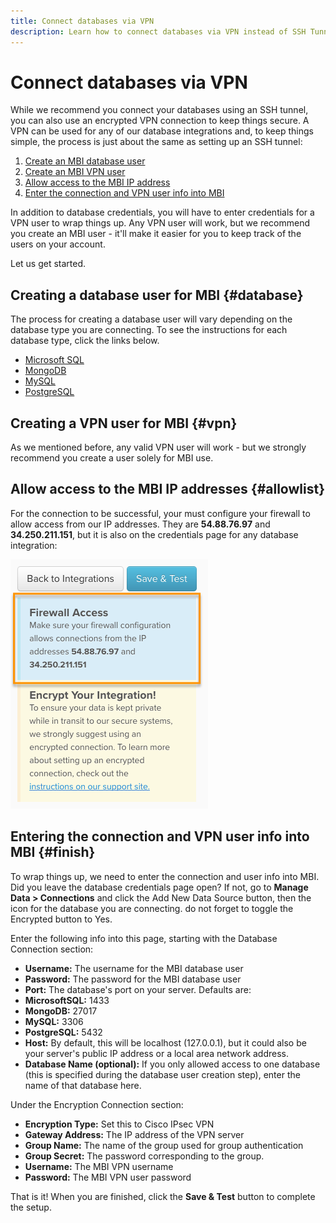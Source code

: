 ```yaml
---
title: Connect databases via VPN
description: Learn how to connect databases via VPN instead of SSH Tunnel.
---
```

# Connect databases via VPN

While we recommend you connect your databases using an SSH tunnel, you can also use an encrypted VPN connection to keep things secure. A VPN can be used for any of our database integrations and, to keep things simple, the process is just about the same as setting up an SSH tunnel:

1. [Create an MBI database user](../#database)
1. [Create an MBI VPN user](../#vpn)
1. [Allow access to the MBI IP address](../#allowlist)
1. [Enter the connection and VPN user info into MBI](../#finish)

In addition to database credentials, you will have to enter credentials for a VPN user to wrap things up. Any VPN user will work, but we recommend you create an MBI user - it'll make it easier for you to keep track of the users on your account.

Let us get started.

## Creating a database user for MBI {#database}

The process for creating a database user will vary depending on the database type you are connecting. To see the instructions for each database type, click the links below.

* [Microsoft SQL](../integrations/microsoft-sql-server.md)
* [MongoDB](../integrations/databases-via-a-vpn.md)
* [MySQL](../integrations/mysql-via-a-direct-connection.md)
* [PostgreSQL](../integrations/postgresql.md)

## Creating a VPN user for MBI {#vpn}

As we mentioned before, any valid VPN user will work - but we strongly recommend you create a user solely for MBI use.

## Allow access to the MBI IP addresses {#allowlist}

For the connection to be successful, your must configure your firewall to allow access from our IP addresses. They are **54.88.76.97** and **34.250.211.151**, but it is also on the credentials page for any database integration:

![MBI_Allow_Access_IPs.png](../../../assets/MBI_allow_access_IPs.png)

## Entering the connection and VPN user info into MBI {#finish}

To wrap things up, we need to enter the connection and user info into MBI. Did you leave the database credentials page open? If not, go to **Manage Data > Connections** and click the Add New Data Source button, then the icon for the database you are connecting. do not forget to toggle the Encrypted button to Yes.

Enter the following info into this page, starting with the Database Connection section:

* **Username:** The username for the MBI database user
* **Password:** The password for the MBI database user
* **Port:** The database's port on your server. Defaults are:
* **MicrosoftSQL:** 1433
* **MongoDB:** 27017
* **MySQL:** 3306
* **PostgreSQL:** 5432
* **Host:** By default, this will be localhost (127.0.0.1), but it could also be your server's public IP address or a local area network address.
* **Database Name (optional):** If you only allowed access to one database (this is specified during the database user creation step), enter the name of that database here.

Under the Encryption Connection section:

* **Encryption Type:** Set this to Cisco IPsec VPN
* **Gateway Address:** The IP address of the VPN server
* **Group Name:** The name of the group used for group authentication
* **Group Secret:** The password corresponding to the group.
* **Username:** The MBI VPN username
* **Password:** The MBI VPN user password

That is it! When you are finished, click the **Save & Test** button to complete the setup.
